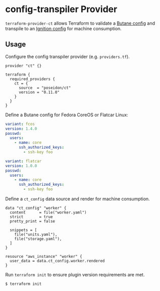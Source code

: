 # config-transpiler Provider

`terraform-provider-ct` allows Terraform to validate a [Butane config](https://coreos.github.io/butane/specs/) and transpile to an [Ignition config](https://coreos.github.io/ignition/) for machine consumption.

## Usage

Configure the config transpiler provider (e.g. `providers.tf`).

```hcl
provider "ct" {}

terraform {
  required_providers {
    ct = {
      source  = "poseidon/ct"
      version = "0.11.0"
    }
  }
}
```

Define a Butane config for Fedora CoreOS or Flatcar Linux:

```yaml
variant: fcos
version: 1.4.0
passwd:
  users:
    - name: core
      ssh_authorized_keys:
        - ssh-key foo
```

```yaml
variant: flatcar
version: 1.0.0
passwd:
  users:
    - name: core
      ssh_authorized_keys:
        - ssh-key foo
```

Define a `ct_config` data source and render for machine consumption.

```hcl
data "ct_config" "worker" {
  content      = file("worker.yaml")
  strict       = true
  pretty_print = false

  snippets = [
    file("units.yaml"),
    file("storage.yaml"),
  ]
}

resource "aws_instance" "worker" {
  user_data = data.ct_config.worker.rendered
}
```

Run `terraform init` to ensure plugin version requirements are met.

```
$ terraform init
```

